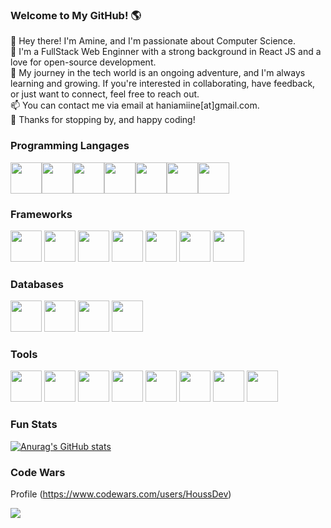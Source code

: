 ### Welcome to My GitHub! 🌎

👋 Hey there! I'm Amine, and I'm passionate about Computer Science.<br>
🚀 I'm a FullStack Web Enginner with a strong background in React JS and a love for open-source development.<br>
🌱 My journey in the tech world is an ongoing adventure, and I'm always learning and growing. If you're interested in collaborating, have feedback, or just want to connect, feel free to reach out.<br>
📫 You can contact me via email at haniamiine[at]gmail.com.<br>
🌟 Thanks for stopping by, and happy coding!<br>

### Programming Langages

<div style="display:flex"><img src="https://cdn.jsdelivr.net/gh/devicons/devicon/icons/html5/html5-original.svg" width="50" />
<img src="https://cdn.jsdelivr.net/gh/devicons/devicon/icons/css3/css3-original.svg"  width="50" />
<img src="https://cdn.jsdelivr.net/gh/devicons/devicon/icons/javascript/javascript-original.svg" width="50" />
<img src="https://cdn.jsdelivr.net/gh/devicons/devicon/icons/typescript/typescript-original.svg" width="50"  />
<img src="https://cdn.jsdelivr.net/gh/devicons/devicon/icons/python/python-original.svg" width="50" />
<img src="https://cdn.jsdelivr.net/gh/devicons/devicon/icons/java/java-original.svg" width="50" />
<img src="https://cdn.jsdelivr.net/gh/devicons/devicon/icons/bash/bash-original.svg"  width="50" /></div>

### Frameworks

<img src="https://cdn.jsdelivr.net/gh/devicons/devicon/icons/angularjs/angularjs-original.svg"  width="50"/>
<img src="https://cdn.jsdelivr.net/gh/devicons/devicon/icons/react/react-original.svg" width="50"/>
<img src="https://cdn.jsdelivr.net/gh/devicons/devicon/icons/nextjs/nextjs-original.svg" width="50" />
<img src="https://cdn.jsdelivr.net/gh/devicons/devicon/icons/nestjs/nestjs-plain.svg" width="50" />
<img src="https://cdn.jsdelivr.net/gh/devicons/devicon/icons/express/express-original.svg"  width="50" />
<img src="https://cdn.jsdelivr.net/gh/devicons/devicon/icons/flask/flask-original.svg" width="50" />
<img src="https://cdn.jsdelivr.net/gh/devicons/devicon/icons/spring/spring-original.svg"  width="50" />

### Databases
<img src="https://cdn.jsdelivr.net/gh/devicons/devicon/icons/mysql/mysql-original.svg"  width="50"/>
<img src="https://cdn.jsdelivr.net/gh/devicons/devicon/icons/sqlite/sqlite-original.svg" width="50"/>
<img src="https://cdn.jsdelivr.net/gh/devicons/devicon/icons/postgresql/postgresql-original.svg" width="50"/>
<img src="https://cdn.jsdelivr.net/gh/devicons/devicon/icons/mongodb/mongodb-original.svg" width="50" />
          

### Tools

<img src="https://cdn.jsdelivr.net/gh/devicons/devicon/icons/git/git-original.svg"  width="50" />
<img src="https://cdn.jsdelivr.net/gh/devicons/devicon/icons/github/github-original.svg"  width="50" />
<img src="https://cdn.jsdelivr.net/gh/devicons/devicon/icons/intellij/intellij-original.svg"  width="50" />
<img src="https://cdn.jsdelivr.net/gh/devicons/devicon/icons/phpstorm/phpstorm-original.svg"  width="50" />
<img src="https://cdn.jsdelivr.net/gh/devicons/devicon/icons/pycharm/pycharm-original.svg"   width="50"/>
<img src="https://cdn.jsdelivr.net/gh/devicons/devicon/icons/jupyter/jupyter-original.svg"  width="50" />
<img src="https://cdn.jsdelivr.net/gh/devicons/devicon/icons/docker/docker-original.svg"  width="50" />
<img src="https://cdn.jsdelivr.net/gh/devicons/devicon/icons/figma/figma-original.svg"  width="50" />

### Fun Stats
[](https://komarev.com/ghpvc/?username=Houssam-OUATMANI&color=green)

[![Anurag's GitHub stats](https://github-readme-stats.vercel.app/api?username=Houssam-OUATMANI)](https://github.com/anuraghazra/github-readme-stats)

### Code Wars
Profile  (<https://www.codewars.com/users/HoussDev>)

<img src="https://www.codewars.com/users/HoussDev/badges/large">

<!--
**haniamine/haniamine** is a ✨ _special_ ✨ repository because its `README.md` (this file) appears on your GitHub profile.

Here are some ideas to get you started:

- 🔭 I’m currently working on ...
- 🌱 I’m currently learning ...
- 👯 I’m looking to collaborate on ...
- 🤔 I’m looking for help with ...
- 💬 Ask me about ...
- 📫 How to reach me: ...
- 😄 Pronouns: ...
- ⚡ Fun fact: ...
-->
